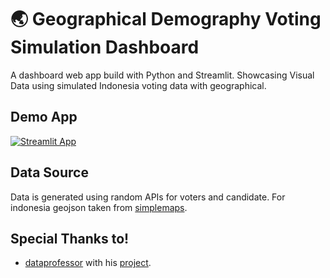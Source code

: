 # 🌏 Geographical Demography Voting Simulation Dashboard

A dashboard web app build with Python and Streamlit. Showcasing Visual Data using simulated Indonesia voting data with geographical.

## Demo App

[![Streamlit App](https://static.streamlit.io/badges/streamlit_badge_black_white.svg)](https://indonesia-voting-sim-dashboard.streamlit.app/)

## Data Source

Data is generated using random APIs for voters and candidate. For indonesia geojson taken from [simplemaps](https://simplemaps.com/gis/country/id).

## Special Thanks to!

- [dataprofessor](https://github.com/dataprofessor) with his [project](https://github.com/dataprofessor/population-dashboard/tree/master).